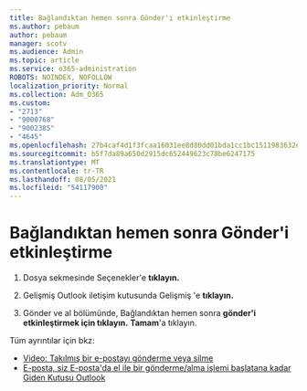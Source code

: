 ```yaml
---
title: Bağlandıktan hemen sonra Gönder'i etkinleştirme
ms.author: pebaum
author: pebaum
manager: scotv
ms.audience: Admin
ms.topic: article
ms.service: o365-administration
ROBOTS: NOINDEX, NOFOLLOW
localization_priority: Normal
ms.collection: Adm_O365
ms.custom:
- "2713"
- "9000768"
- "9002385"
- "4645"
ms.openlocfilehash: 27b4caf4d1f3fcaa16031ee8d80dd01bda1cc1bc1511983632ebbabf82f8ecbc
ms.sourcegitcommit: b5f7da89a650d2915dc652449623c78be6247175
ms.translationtype: MT
ms.contentlocale: tr-TR
ms.lasthandoff: 08/05/2021
ms.locfileid: "54117900"
---
```

# <a name="enable-send-immediately-when-connected"></a>Bağlandıktan hemen sonra Gönder'i etkinleştirme
 
1. Dosya sekmesinde Seçenekler'e **tıklayın.**

2. Gelişmiş Outlook iletişim kutusunda Gelişmiş 'e **tıklayın.**

3. Gönder ve al bölümünde, Bağlandıktan hemen sonra **gönder'i etkinleştirmek için tıklayın.** **Tamam**'a tıklayın.

Tüm ayrıntılar için bkz:
- [Video: Takılmış bir e-postayı gönderme veya silme](https://support.office.com/article/Video-Send-or-delete-an-email-stuck-in-your-outbox-26d5d34a-4e5f-444a-a9e8-44db04a94dec) 
- [E-posta, siz E-posta'da el ile bir gönderme/alma işlemi başlatana kadar Giden Kutusu Outlook](https://support.microsoft.com/help/2797572/email-stays-in-the-outbox-folder-until-you-manually-initiate-a-send-re)
